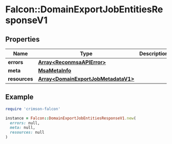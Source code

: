 # Falcon::DomainExportJobEntitiesResponseV1

## Properties

| Name | Type | Description | Notes |
| ---- | ---- | ----------- | ----- |
| **errors** | [**Array&lt;ReconmsaAPIError&gt;**](ReconmsaAPIError.md) |  |  |
| **meta** | [**MsaMetaInfo**](MsaMetaInfo.md) |  |  |
| **resources** | [**Array&lt;DomainExportJobMetadataV1&gt;**](DomainExportJobMetadataV1.md) |  |  |

## Example

```ruby
require 'crimson-falcon'

instance = Falcon::DomainExportJobEntitiesResponseV1.new(
  errors: null,
  meta: null,
  resources: null
)
```

